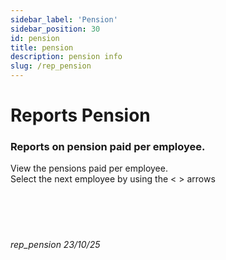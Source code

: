 ```yaml
---
sidebar_label: 'Pension'
sidebar_position: 30
id: pension
title: pension
description: pension info
slug: /rep_pension
---
```


# Reports Pension

### Reports on pension paid per employee.

View the pensions paid per employee.  
Select the next employee by using the < > arrows
<br/>
<br/>
<br/>
<br/>
<br/>
###### rep_pension 23/10/25